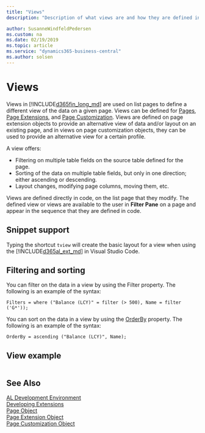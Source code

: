 ```yaml
---
title: "Views"
description: "Description of what views are and how they are defined in Business Central."

author: SusanneWindfeldPedersen
ms.custom: na
ms.date: 02/19/2019
ms.topic: article
ms.service: "dynamics365-business-central"
ms.author: solsen
---
```


# Views
Views in [!INCLUDE[d365fin_long_md](includes/d365fin_long_md.md)] are used on list pages to define a different view of the data on a given page. Views can be defined for [Pages](devenv-page-object.md), [Page Extensions](devenv-page-ext-object.md), and [Page Customization](devenv-page-customization-object.md). Views are defined on page extension objects to provide an alternative view of data and/or layout on an existing page, and in views on page customization objects, they can be used to provide an alternative view for a certain profile.

A view offers:

- Filtering on multiple table fields on the source table defined for the page.
- Sorting of the data on multiple table fields, but only in one direction; either ascending or descending.
- Layout changes, modifying page columns, moving them, etc. 

Views are defined directly in code, on the list page that they modify. The defined view or views are available to the user in **Filter Pane** on a page and appear in the sequence that they are defined in code.

## Snippet support
Typing the shortcut `tview` will create the basic layout for a view when using the [!INCLUDE[d365al_ext_md](../includes/d365al_ext_md.md)] in Visual Studio Code.

## Filtering and sorting
You can filter on the data in a view by using the Filter <!--[Filter](properties/devenv-filter-property.md) --> property. The following is an example of the syntax:
```
Filters = where ("Balance (LCY)" = filter (> 500), Name = filter ('G*'));
```
You can sort on the data in a view by using the [OrderBy](properties/devenv-orderby-property) property.
The following is an example of the syntax:
```
OrderBy = ascending ("Balance (LCY)", Name);
```

## View example

```

```

## See Also  
[AL Development Environment](devenv-reference-overview.md)  
[Developing Extensions](devenv-dev-overview.md)  
[Page Object](devenv-page-object.md)  
[Page Extension Object](devenv-page-ext-object.md)  
[Page Customization Object](devenv-page-customization-object.md)  
